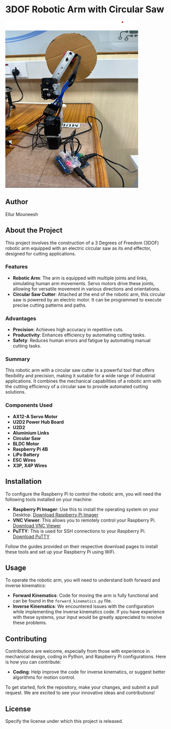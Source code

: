 # 3DOF Robotic Arm with Circular Saw

![Project Image](Roboticarm.png)

## Author

Ellur Mouneesh

## About the Project

This project involves the construction of a 3 Degrees of Freedom (3DOF) robotic arm equipped with an electric circular saw as its end effector, designed for cutting applications.

### Features

- **Robotic Arm**: The arm is equipped with multiple joints and links, simulating human arm movements. Servo motors drive these joints, allowing for versatile movement in various directions and orientations.
- **Circular Saw Cutter**: Attached at the end of the robotic arm, this circular saw is powered by an electric motor. It can be programmed to execute precise cutting patterns and paths.

### Advantages

- **Precision**: Achieves high accuracy in repetitive cuts.
- **Productivity**: Enhances efficiency by automating cutting tasks.
- **Safety**: Reduces human errors and fatigue by automating manual cutting tasks.

### Summary

This robotic arm with a circular saw cutter is a powerful tool that offers flexibility and precision, making it suitable for a wide range of industrial applications. It combines the mechanical capabilities of a robotic arm with the cutting efficiency of a circular saw to provide automated cutting solutions.

### Components Used

- **AX12-A Servo Motor**
- **U2D2 Power Hub Board**
- **U2D2**
- **Aluminium Links**
- **Circular Saw**
- **BLDC Motor**
- **Raspberry Pi 4B**
- **LiPo Battery**
- **ESC Wires**
- **X3P, X4P Wires**

## Installation

To configure the Raspberry Pi to control the robotic arm, you will need the following tools installed on your machine:

- **Raspberry Pi Imager**: Use this to install the operating system on your Desktop. [Download Raspberry Pi Imager](https://www.raspberrypi.org/software/)
- **VNC Viewer**: This allows you to remotely control your Raspberry Pi. [Download VNC Viewer](https://www.realvnc.com/en/connect/download/viewer/)
- **PuTTY**: This is used for SSH connections to your Raspberry Pi. [Download PuTTY](https://www.putty.org/)

Follow the guides provided on their respective download pages to install these tools and set up your Raspberry Pi using WiFi.

## Usage

To operate the robotic arm, you will need to understand both forward and inverse kinematics:

- **Forward Kinematics**: Code for moving the arm is fully functional and can be found in the `forward_kinematics.py` file.
- **Inverse Kinematics**: We encountered issues with the configuration while implementing the inverse kinematics code. If you have experience with these systems, your input would be greatly appreciated to resolve these problems.

## Contributing

Contributions are welcome, especially from those with experience in mechanical design, coding in Python, and Raspberry Pi configurations. Here is how you can contribute:

- **Coding**: Help improve the code for inverse kinematics, or suggest better algorithms for motion control.

To get started, fork the repository, make your changes, and submit a pull request. We are excited to see your innovative ideas and contributions!

## License

Specify the license under which this project is released.
 

